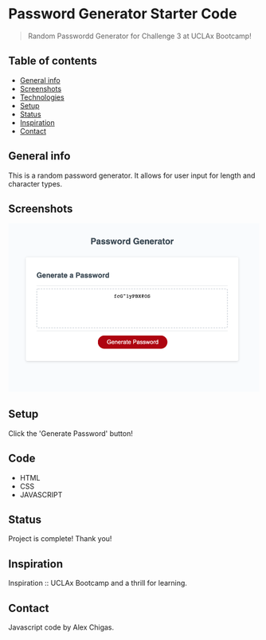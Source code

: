 # Password Generator Starter Code
> Random Passwordd Generator for Challenge 3 at UCLAx Bootcamp!

## Table of contents
* [General info](#general-info)
* [Screenshots](#screenshots)
* [Technologies](#technologies)
* [Setup](#setup)
* [Status](#status)
* [Inspiration](#inspiration)
* [Contact](#contact)

## General info
This is a random password generator. It allows for user input for length and character types. 

## Screenshots
![Password Generator Screenshot](./assets/images/PasswordGen.png)

## Setup
Click the 'Generate Password' button! 

## Code 
* HTML
* CSS
* JAVASCRIPT

## Status
Project is complete! Thank you! 

## Inspiration
Inspiration :: UCLAx Bootcamp and a thrill for learning. 

## Contact
Javascript code by Alex Chigas. 